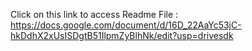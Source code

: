 Click on this link to access Readme File :
https://docs.google.com/document/d/16D_22AaYc53jC-hkDdhX2xUsISDgtB51IlpmZyBlhNk/edit?usp=drivesdk
